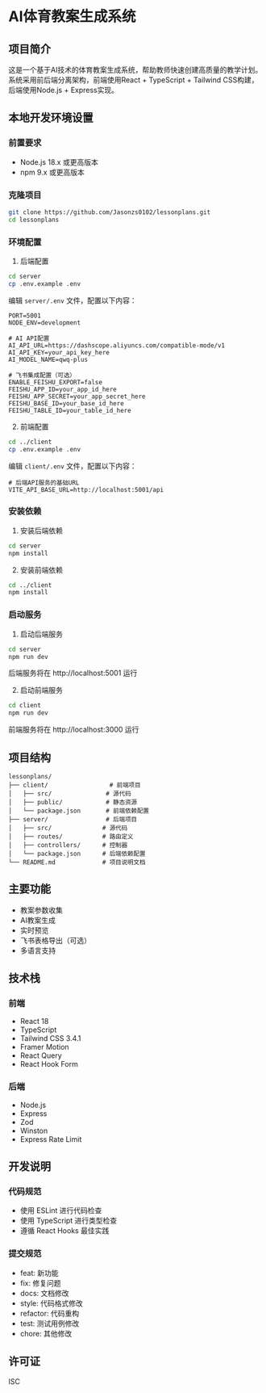 # AI体育教案生成系统

## 项目简介

这是一个基于AI技术的体育教案生成系统，帮助教师快速创建高质量的教学计划。系统采用前后端分离架构，前端使用React + TypeScript + Tailwind CSS构建，后端使用Node.js + Express实现。

## 本地开发环境设置

### 前置要求
- Node.js 18.x 或更高版本
- npm 9.x 或更高版本

### 克隆项目
```bash
git clone https://github.com/Jasonzs0102/lessonplans.git
cd lessonplans
```

### 环境配置

1. 后端配置
```bash
cd server
cp .env.example .env
```
编辑 `server/.env` 文件，配置以下内容：
```
PORT=5001
NODE_ENV=development

# AI API配置
AI_API_URL=https://dashscope.aliyuncs.com/compatible-mode/v1
AI_API_KEY=your_api_key_here
AI_MODEL_NAME=qwq-plus

# 飞书集成配置（可选）
ENABLE_FEISHU_EXPORT=false
FEISHU_APP_ID=your_app_id_here
FEISHU_APP_SECRET=your_app_secret_here
FEISHU_BASE_ID=your_base_id_here
FEISHU_TABLE_ID=your_table_id_here
```

2. 前端配置
```bash
cd ../client
cp .env.example .env
```
编辑 `client/.env` 文件，配置以下内容：
```
# 后端API服务的基础URL
VITE_API_BASE_URL=http://localhost:5001/api
```

### 安装依赖

1. 安装后端依赖
```bash
cd server
npm install
```

2. 安装前端依赖
```bash
cd ../client
npm install
```

### 启动服务

1. 启动后端服务
```bash
cd server
npm run dev
```
后端服务将在 http://localhost:5001 运行

2. 启动前端服务
```bash
cd client
npm run dev
```
前端服务将在 http://localhost:3000 运行

## 项目结构

```
lessonplans/
├── client/                 # 前端项目
│   ├── src/               # 源代码
│   ├── public/            # 静态资源
│   └── package.json       # 前端依赖配置
├── server/                # 后端项目
│   ├── src/              # 源代码
│   ├── routes/           # 路由定义
│   ├── controllers/      # 控制器
│   └── package.json      # 后端依赖配置
└── README.md             # 项目说明文档
```

## 主要功能

- 教案参数收集
- AI教案生成
- 实时预览
- 飞书表格导出（可选）
- 多语言支持

## 技术栈

### 前端
- React 18
- TypeScript
- Tailwind CSS 3.4.1
- Framer Motion
- React Query
- React Hook Form

### 后端
- Node.js
- Express
- Zod
- Winston
- Express Rate Limit

## 开发说明

### 代码规范
- 使用 ESLint 进行代码检查
- 使用 TypeScript 进行类型检查
- 遵循 React Hooks 最佳实践

### 提交规范
- feat: 新功能
- fix: 修复问题
- docs: 文档修改
- style: 代码格式修改
- refactor: 代码重构
- test: 测试用例修改
- chore: 其他修改

## 许可证

ISC